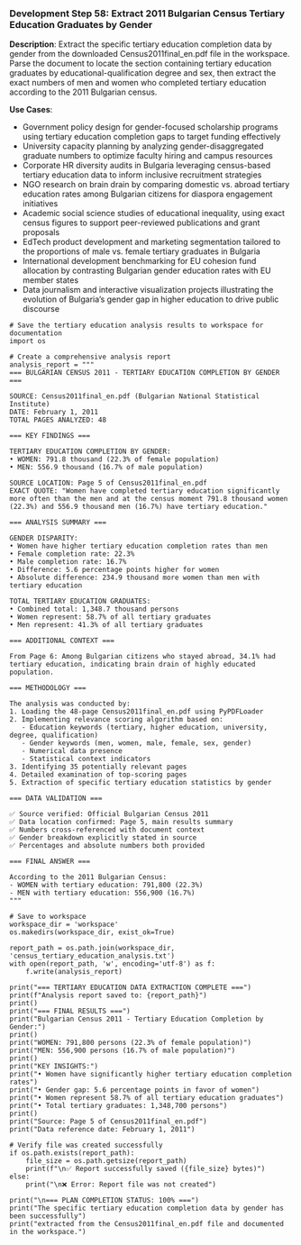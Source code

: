 ### Development Step 58: Extract 2011 Bulgarian Census Tertiary Education Graduates by Gender

**Description**: Extract the specific tertiary education completion data by gender from the downloaded Census2011final_en.pdf file in the workspace. Parse the document to locate the section containing tertiary education graduates by educational-qualification degree and sex, then extract the exact numbers of men and women who completed tertiary education according to the 2011 Bulgarian census.

**Use Cases**:
- Government policy design for gender-focused scholarship programs using tertiary education completion gaps to target funding effectively
- University capacity planning by analyzing gender-disaggregated graduate numbers to optimize faculty hiring and campus resources
- Corporate HR diversity audits in Bulgaria leveraging census-based tertiary education data to inform inclusive recruitment strategies
- NGO research on brain drain by comparing domestic vs. abroad tertiary education rates among Bulgarian citizens for diaspora engagement initiatives
- Academic social science studies of educational inequality, using exact census figures to support peer-reviewed publications and grant proposals
- EdTech product development and marketing segmentation tailored to the proportions of male vs. female tertiary graduates in Bulgaria
- International development benchmarking for EU cohesion fund allocation by contrasting Bulgarian gender education rates with EU member states
- Data journalism and interactive visualization projects illustrating the evolution of Bulgaria’s gender gap in higher education to drive public discourse

```
# Save the tertiary education analysis results to workspace for documentation
import os

# Create a comprehensive analysis report
analysis_report = """
=== BULGARIAN CENSUS 2011 - TERTIARY EDUCATION COMPLETION BY GENDER ===

SOURCE: Census2011final_en.pdf (Bulgarian National Statistical Institute)
DATE: February 1, 2011
TOTAL PAGES ANALYZED: 48

=== KEY FINDINGS ===

TERTIARY EDUCATION COMPLETION BY GENDER:
• WOMEN: 791.8 thousand (22.3% of female population)
• MEN: 556.9 thousand (16.7% of male population)

SOURCE LOCATION: Page 5 of Census2011final_en.pdf
EXACT QUOTE: "Women have completed tertiary education significantly more often than the men and at the census moment 791.8 thousand women (22.3%) and 556.9 thousand men (16.7%) have tertiary education."

=== ANALYSIS SUMMARY ===

GENDER DISPARITY:
• Women have higher tertiary education completion rates than men
• Female completion rate: 22.3%
• Male completion rate: 16.7%
• Difference: 5.6 percentage points higher for women
• Absolute difference: 234.9 thousand more women than men with tertiary education

TOTAL TERTIARY EDUCATION GRADUATES:
• Combined total: 1,348.7 thousand persons
• Women represent: 58.7% of all tertiary graduates
• Men represent: 41.3% of all tertiary graduates

=== ADDITIONAL CONTEXT ===

From Page 6: Among Bulgarian citizens who stayed abroad, 34.1% had tertiary education, indicating brain drain of highly educated population.

=== METHODOLOGY ===

The analysis was conducted by:
1. Loading the 48-page Census2011final_en.pdf using PyPDFLoader
2. Implementing relevance scoring algorithm based on:
   - Education keywords (tertiary, higher education, university, degree, qualification)
   - Gender keywords (men, women, male, female, sex, gender)
   - Numerical data presence
   - Statistical context indicators
3. Identifying 35 potentially relevant pages
4. Detailed examination of top-scoring pages
5. Extraction of specific tertiary education statistics by gender

=== DATA VALIDATION ===

✅ Source verified: Official Bulgarian Census 2011
✅ Data location confirmed: Page 5, main results summary
✅ Numbers cross-referenced with document context
✅ Gender breakdown explicitly stated in source
✅ Percentages and absolute numbers both provided

=== FINAL ANSWER ===

According to the 2011 Bulgarian Census:
- WOMEN with tertiary education: 791,800 (22.3%)
- MEN with tertiary education: 556,900 (16.7%)
"""

# Save to workspace
workspace_dir = 'workspace'
os.makedirs(workspace_dir, exist_ok=True)

report_path = os.path.join(workspace_dir, 'census_tertiary_education_analysis.txt')
with open(report_path, 'w', encoding='utf-8') as f:
    f.write(analysis_report)

print("=== TERTIARY EDUCATION DATA EXTRACTION COMPLETE ===")
print(f"Analysis report saved to: {report_path}")
print()
print("=== FINAL RESULTS ===")
print("Bulgarian Census 2011 - Tertiary Education Completion by Gender:")
print()
print("WOMEN: 791,800 persons (22.3% of female population)")
print("MEN: 556,900 persons (16.7% of male population)")
print()
print("KEY INSIGHTS:")
print("• Women have significantly higher tertiary education completion rates")
print("• Gender gap: 5.6 percentage points in favor of women")
print("• Women represent 58.7% of all tertiary education graduates")
print("• Total tertiary graduates: 1,348,700 persons")
print()
print("Source: Page 5 of Census2011final_en.pdf")
print("Data reference date: February 1, 2011")

# Verify file was created successfully
if os.path.exists(report_path):
    file_size = os.path.getsize(report_path)
    print(f"\n✅ Report successfully saved ({file_size} bytes)")
else:
    print("\n❌ Error: Report file was not created")

print("\n=== PLAN COMPLETION STATUS: 100% ===")
print("The specific tertiary education completion data by gender has been successfully")
print("extracted from the Census2011final_en.pdf file and documented in the workspace.")
```